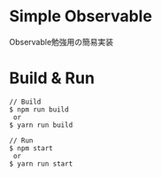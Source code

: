 # Simple Observable
Observable勉強用の簡易実装

# Build & Run

```
// Build
$ npm run build
 or
$ yarn run build

// Run
$ npm start
 or
$ yarn run start
```
